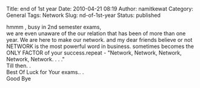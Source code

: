 Title: end of 1st year
Date: 2010-04-21 08:19
Author: namitkewat
Category: General
Tags: Network
Slug: nd-of-1st-year
Status: published

hmmm , busy in 2nd semester exams,  
we are even unaware of the our relation that has been of more than one
year. We are here to make our network. and my dear friends believe or
not NETWORK is the most powerful word in business. sometimes becomes the
ONLY FACTOR of your success.repeat - "Network, Network, Network,
Network, Network. . . ."  
Till then. .  
Best Of Luck for Your exams.. .  
Good Bye
